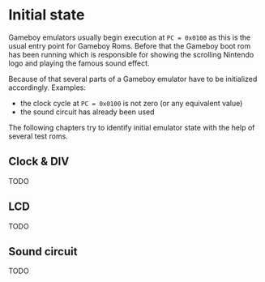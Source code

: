 
# Initial state

Gameboy emulators usually begin execution at `PC = 0x0100` as this is the
usual entry point for Gameboy Roms.
Before that the Gameboy boot rom has been running which is responsible for
showing the scrolling Nintendo logo and playing the famous sound effect.

Because of that several parts of a Gameboy emulator have to be initialized
accordingly. Examples:
* the clock cycle at `PC = 0x0100` is not zero (or any equivalent value)
* the sound circuit has already been used

The following chapters try to identify initial emulator state with the help
of several test roms.


## Clock & DIV

TODO


## LCD

TODO


## Sound circuit

TODO
